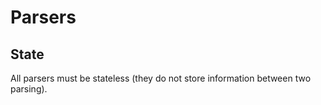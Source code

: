 # Parsers

## State

All parsers must be stateless (they do not store information
between two parsing).
